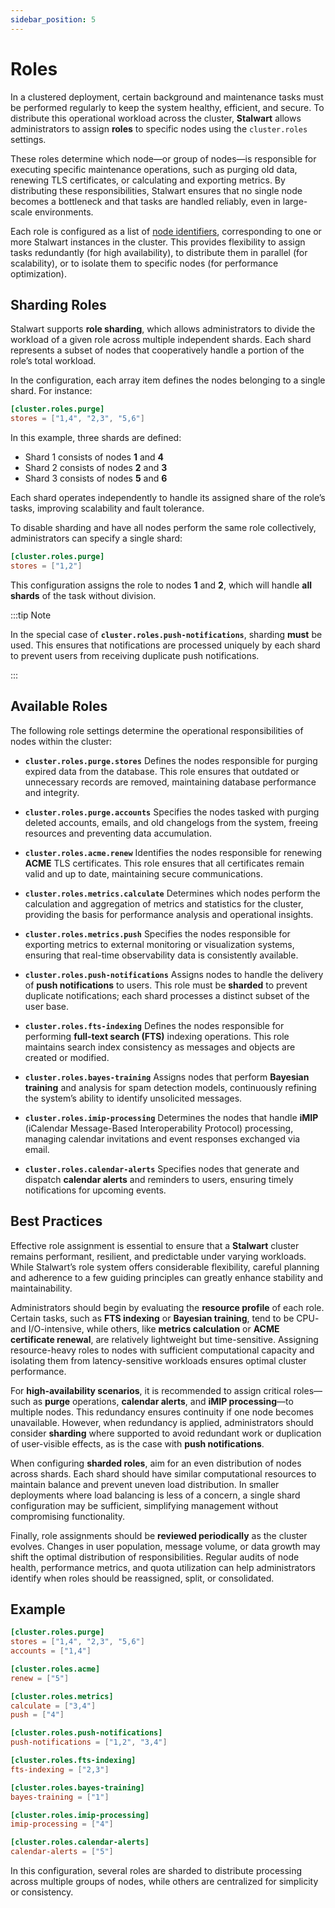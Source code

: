 ```yaml
---
sidebar_position: 5
---
```


# Roles

In a clustered deployment, certain background and maintenance tasks must be performed regularly to keep the system healthy, efficient, and secure. To distribute this operational workload across the cluster, **Stalwart** allows administrators to assign **roles** to specific nodes using the `cluster.roles` settings.

These roles determine which node—or group of nodes—is responsible for executing specific maintenance operations, such as purging old data, renewing TLS certificates, or calculating and exporting metrics. By distributing these responsibilities, Stalwart ensures that no single node becomes a bottleneck and that tasks are handled reliably, even in large-scale environments.

Each role is configured as a list of [node identifiers](/docs/cluster/configuration/node-id), corresponding to one or more Stalwart instances in the cluster. This provides flexibility to assign tasks redundantly (for high availability), to distribute them in parallel (for scalability), or to isolate them to specific nodes (for performance optimization).

## Sharding Roles

Stalwart supports **role sharding**, which allows administrators to divide the workload of a given role across multiple independent shards. Each shard represents a subset of nodes that cooperatively handle a portion of the role’s total workload.

In the configuration, each array item defines the nodes belonging to a single shard. For instance:

```toml
[cluster.roles.purge]
stores = ["1,4", "2,3", "5,6"]
```

In this example, three shards are defined:

* Shard 1 consists of nodes **1** and **4**
* Shard 2 consists of nodes **2** and **3**
* Shard 3 consists of nodes **5** and **6**

Each shard operates independently to handle its assigned share of the role’s tasks, improving scalability and fault tolerance.

To disable sharding and have all nodes perform the same role collectively, administrators can specify a single shard:

```toml
[cluster.roles.purge]
stores = ["1,2"]
```

This configuration assigns the role to nodes **1** and **2**, which will handle **all shards** of the task without division.

:::tip Note

In the special case of **`cluster.roles.push-notifications`**, sharding **must** be used. This ensures that notifications are processed uniquely by each shard to prevent users from receiving duplicate push notifications.

:::

## Available Roles

The following role settings determine the operational responsibilities of nodes within the cluster:

* **`cluster.roles.purge.stores`**
  Defines the nodes responsible for purging expired data from the database. This role ensures that outdated or unnecessary records are removed, maintaining database performance and integrity.

* **`cluster.roles.purge.accounts`**
  Specifies the nodes tasked with purging deleted accounts, emails, and old changelogs from the system, freeing resources and preventing data accumulation.

* **`cluster.roles.acme.renew`**
  Identifies the nodes responsible for renewing **ACME** TLS certificates. This role ensures that all certificates remain valid and up to date, maintaining secure communications.

* **`cluster.roles.metrics.calculate`**
  Determines which nodes perform the calculation and aggregation of metrics and statistics for the cluster, providing the basis for performance analysis and operational insights.

* **`cluster.roles.metrics.push`**
  Specifies the nodes responsible for exporting metrics to external monitoring or visualization systems, ensuring that real-time observability data is consistently available.

* **`cluster.roles.push-notifications`**
  Assigns nodes to handle the delivery of **push notifications** to users. This role must be **sharded** to prevent duplicate notifications; each shard processes a distinct subset of the user base.

* **`cluster.roles.fts-indexing`**
  Defines the nodes responsible for performing **full-text search (FTS)** indexing operations. This role maintains search index consistency as messages and objects are created or modified.

* **`cluster.roles.bayes-training`**
  Assigns nodes that perform **Bayesian training** and analysis for spam detection models, continuously refining the system’s ability to identify unsolicited messages.

* **`cluster.roles.imip-processing`**
  Determines the nodes that handle **iMIP** (iCalendar Message-Based Interoperability Protocol) processing, managing calendar invitations and event responses exchanged via email.

* **`cluster.roles.calendar-alerts`**
  Specifies nodes that generate and dispatch **calendar alerts** and reminders to users, ensuring timely notifications for upcoming events.

## Best Practices

Effective role assignment is essential to ensure that a **Stalwart** cluster remains performant, resilient, and predictable under varying workloads. While Stalwart’s role system offers considerable flexibility, careful planning and adherence to a few guiding principles can greatly enhance stability and maintainability.

Administrators should begin by evaluating the **resource profile** of each role. Certain tasks, such as **FTS indexing** or **Bayesian training**, tend to be CPU- and I/O-intensive, while others, like **metrics calculation** or **ACME certificate renewal**, are relatively lightweight but time-sensitive. Assigning resource-heavy roles to nodes with sufficient computational capacity and isolating them from latency-sensitive workloads ensures optimal cluster performance.

For **high-availability scenarios**, it is recommended to assign critical roles—such as **purge** operations, **calendar alerts**, and **iMIP processing**—to multiple nodes. This redundancy ensures continuity if one node becomes unavailable. However, when redundancy is applied, administrators should consider **sharding** where supported to avoid redundant work or duplication of user-visible effects, as is the case with **push notifications**.

When configuring **sharded roles**, aim for an even distribution of nodes across shards. Each shard should have similar computational resources to maintain balance and prevent uneven load distribution. In smaller deployments where load balancing is less of a concern, a single shard configuration may be sufficient, simplifying management without compromising functionality.

Finally, role assignments should be **reviewed periodically** as the cluster evolves. Changes in user population, message volume, or data growth may shift the optimal distribution of responsibilities. Regular audits of node health, performance metrics, and quota utilization can help administrators identify when roles should be reassigned, split, or consolidated.

## Example

```toml
[cluster.roles.purge]
stores = ["1,4", "2,3", "5,6"]
accounts = ["1,4"]

[cluster.roles.acme]
renew = ["5"]

[cluster.roles.metrics]
calculate = ["3,4"]
push = ["4"]

[cluster.roles.push-notifications]
push-notifications = ["1,2", "3,4"]

[cluster.roles.fts-indexing]
fts-indexing = ["2,3"]

[cluster.roles.bayes-training]
bayes-training = ["1"]

[cluster.roles.imip-processing]
imip-processing = ["4"]

[cluster.roles.calendar-alerts]
calendar-alerts = ["5"]
```

In this configuration, several roles are sharded to distribute processing across multiple groups of nodes, while others are centralized for simplicity or consistency.

